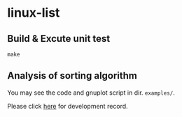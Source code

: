 # linux-list
## Build & Excute unit test
```
make
```
## Analysis of sorting algorithm
You may see the code and gnuplot script in dir. `examples/`.

Please click [here](https://hackmd.io/s/rkqu6rqBV) for development record.